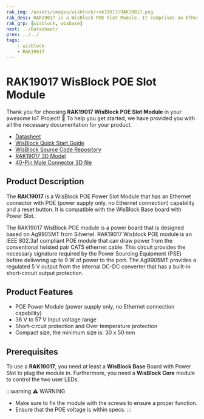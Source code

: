 ```yaml
---
rak_img: /assets/images/wisblock/rak19017/RAK19017.png
rak_desc: RAK19017 is a WisBlock POE Slot Module. It comprises an Ethernet connector and a reset button that can connect with the WisBlock Base board via 40-pin power slot connector.
rak_grp: [wisblock, wisbase]
next: ../Datasheet/
prev: ../../
tags:
    - wisblock
    - RAK19017
---
```


# RAK19017 WisBlock POE Slot Module

Thank you for choosing **RAK19017 WisBlock POE Slot Module** in your awesome IoT Project! 🎉 To help you get started, we have provided you with all the necessary documentation for your product.

* <a href="../Datasheet/" target="_blank">Datasheet</a>
* <a href="../../Quickstart/" target="_blank">WisBlock Quick Start Guide</a>
* <a href="https://github.com/RAKWireless/WisBlock/" target="_blank">WisBlock Source Code Repository</a>
* <a href="https://downloads.rakwireless.com/3D_File/WisBlock/3D_RAK19017.stp" target="_blank">RAK19017 3D Model</a>
* <a href="https://downloads.rakwireless.com/3D_File/Accessory/WisConnector/M40S1003K6M.stp" target="_blank">40-Pin Male Connector 3D file</a>

## Product Description

The **RAK19017** is a WisBlock POE Power Slot Module that has an Ethernet connector with POE (power supply only, no Ethernet connection) capability and a reset button. It is compatible with the WisBlock Base board with Power Slot.

The RAK19017 WisBlock POE module is a power board that is designed based on Ag9905MT from Silvertel. RAK19017 Wisblock POE module is an IEEE 802.3af compliant POE module that can draw power from the conventional twisted pair CAT5 ethernet cable. This circuit provides the necessary signature required by the Power Sourcing Equipment (PSE) before delivering up to 9&nbsp;W of power to the port. The Ag9905MT provides a regulated 5&nbsp;V output from the internal DC-DC converter that has a built-in short-circuit output protection.

## Product Features

- POE Power Module (power supply only, no Ethernet connection capability)
- 36&nbsp;V to 57&nbsp;V Input voltage range
- Short-circuit protection and Over temperature protection
- Compact size, the minimum size is: 30 x 50&nbsp;mm

## Prerequisites

To use a **RAK19017**, you need at least a **WisBlock Base** Board with Power Slot to plug the module in. Furthermore, you need a **WisBlock Core** module to control the two user LEDs.

:::warning ⚠️ WARNING
- Make sure to fix the module with the screws to ensure a proper function.
- Ensure that the POE voltage is within specs.
:::